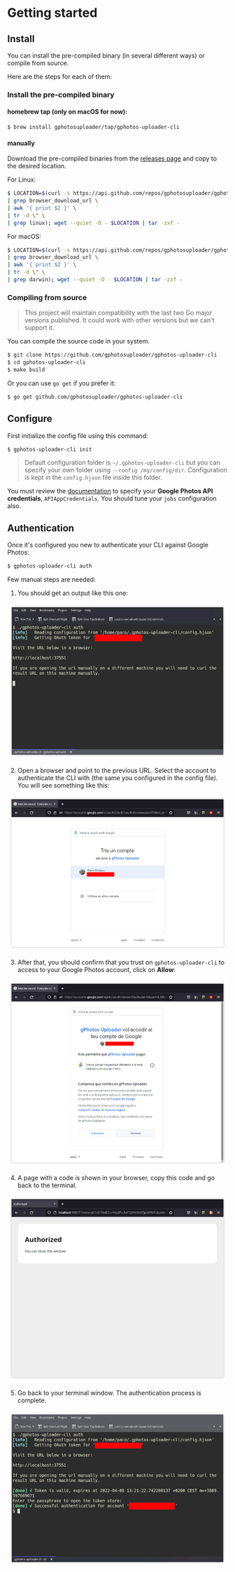 # Getting started

## Install
You can install the pre-compiled binary (in several different ways) or compile from source.

Here are the steps for each of them:

### Install the pre-compiled binary

#### homebrew tap (only on macOS for now):
```bash
$ brew install gphotosuploader/tap/gphotos-uploader-cli
```

#### manually

Download the pre-compiled binaries from the [releases page](https://github.com/gphotosuploader/gphotos-uploader-cli/releases/latest) and copy to the desired location.

For Linux:
```bash
$ LOCATION=$(curl -s https://api.github.com/repos/gphotosuploader/gphotos-uploader-cli/releases/latest \
| grep browser_download_url \
| awk '{ print $2 }' \
| tr -d \" \
| grep linux); wget --quiet -O - $LOCATION | tar -zxf -
```

For macOS:
```bash
$ LOCATION=$(curl -s https://api.github.com/repos/gphotosuploader/gphotos-uploader-cli/releases/latest \
| grep browser_download_url \
| awk '{ print $2 }' \
| tr -d \" \
| grep darwin); wget --quiet -O - $LOCATION | tar -zxf -
```

### Compiling from source

> This project will maintain compatibility with the last two Go major versions published. It could work with other versions but we can't support it. 

You can compile the source code in your system.

```bash
$ git clone https://github.com/gphotosuploader/gphotos-uploader-cli
$ cd gphotos-uploader-cli
$ make build
```

Or you can use `go get` if you prefer it:

```bash
$ go get github.com/gphotosuploader/gphotos-uploader-cli
```

## Configure
First initialize the config file using this command:
```bash
$ gphotos-uploader-cli init
```

> Default configuration folder is `~/.gphotos-uploader-cli` but you can specify your own folder using `--config /my/config/dir`. Configuration is kept in the `config.hjson` file inside this folder.

You must review the [documentation](configuration.md) to specify your **Google Photos API credentials**, `APIAppCredentials`. You should tune your `jobs` configuration also.

## Authentication
Once it's configured you new to authenticate your CLI against Google Photos:
```bash 
$ gphotos-uploader-cli auth
```

Few manual steps are needed:

1. You should get an output like this one:

![Run gphotos-uploader-cli auth](images/run_gphotos_uploader_cli_with_auth.jpeg)

2. Open a browser and point to the previous URL. Select the account to authenticate the CLI with (the same you configured in the config file). You will see something like this:

![Google asking for Google account](images/select_google_account.jpeg) 

3. After that, you should confirm that you trust on `gphotos-uploader-cli` to access to your Google Photos account, click on **Allow**:

![Google ask you to verify gphotos-upload-cli](images/allow_gphotos_uploader_cli_to_access.jpeg)

4. A page with a code is shown in your browser, copy this code and go back to the terminal.

![Browser's steps are complete](images/you_can_close_the_browser.jpeg)

5. Go back to your terminal window. The authentication process is complete.

![Authentication is complete](images/authentication_is_complete.jpeg)